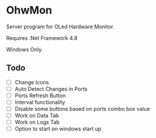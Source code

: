 # OhwMon
Server program for OLed Hardware Monitor.

Requires .Net Framework 4.8 

Windows Only.

## Todo

- [ ] Change Icons
- [ ] Auto Detect Changes in Ports
- [ ] Ports Refresh Button
- [ ] Interval functionality
- [ ] Disable some buttons based on ports combo box value
- [ ] Work on Data Tab
- [ ] Work on Logs Tab
- [ ] Option to start on windows start up
